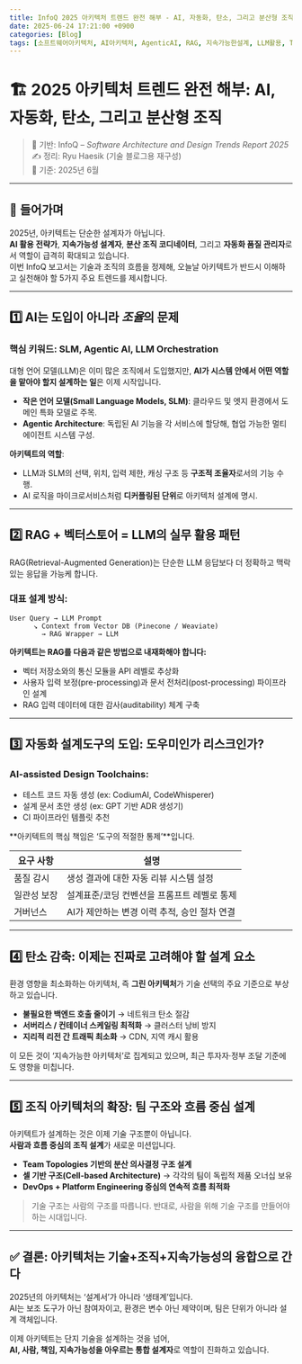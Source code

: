 ```yaml
---
title: InfoQ 2025 아키텍처 트렌드 완전 해부 - AI, 자동화, 탄소, 그리고 분산형 조직
date: 2025-06-24 17:21:00 +0900
categories: [Blog]
tags: [소프트웨어아키텍처, AI아키텍처, AgenticAI, RAG, 지속가능한설계, LLM활용, TeamTopologies, InfoQ]
---
```


# 🏗️ 2025 아키텍처 트렌드 완전 해부: AI, 자동화, 탄소, 그리고 분산형 조직

> 📘 기반: InfoQ – *Software Architecture and Design Trends Report 2025*  
> ✍️ 정리: Ryu Haesik (기술 블로그용 재구성)  
> 📅 기준: 2025년 6월

---

## 📌 들어가며

2025년, 아키텍트는 단순한 설계자가 아닙니다.  
**AI 활용 전략가**, **지속가능성 설계자**, **분산 조직 코디네이터**, 그리고 **자동화 품질 관리자**로서 역할이 급격히 확대되고 있습니다.  
이번 InfoQ 보고서는 기술과 조직의 흐름을 정제해, 오늘날 아키텍트가 반드시 이해하고 실천해야 할 5가지 주요 트렌드를 제시합니다.

---

## 1️⃣ AI는 도입이 아니라 *조율*의 문제

### 핵심 키워드: SLM, Agentic AI, LLM Orchestration

대형 언어 모델(LLM)은 이미 많은 조직에서 도입했지만, **AI가 시스템 안에서 어떤 역할을 맡아야 할지 설계하는 일**은 이제 시작입니다.

- **작은 언어 모델(Small Language Models, SLM)**: 클라우드 및 엣지 환경에서 도메인 특화 모델로 주목.
- **Agentic Architecture**: 독립된 AI 기능을 각 서비스에 할당해, 협업 가능한 멀티에이전트 시스템 구성.

**아키텍트의 역할**:  
- LLM과 SLM의 선택, 위치, 입력 제한, 캐싱 구조 등 **구조적 조율자**로서의 기능 수행.
- AI 로직을 마이크로서비스처럼 **디커플링된 단위**로 아키텍처 설계에 명시.

---

## 2️⃣ RAG + 벡터스토어 = LLM의 실무 활용 패턴

RAG(Retrieval-Augmented Generation)는 단순한 LLM 응답보다 더 정확하고 맥락 있는 응답을 가능케 합니다.

### 대표 설계 방식:

```
User Query → LLM Prompt  
      ↘ Context from Vector DB (Pinecone / Weaviate)  
        → RAG Wrapper → LLM
```

**아키텍트는 RAG를 다음과 같은 방법으로 내재화해야 합니다:**
- 벡터 저장소와의 통신 모듈을 API 레벨로 추상화  
- 사용자 입력 보정(pre-processing)과 문서 전처리(post-processing) 파이프라인 설계  
- RAG 입력 데이터에 대한 감사(auditability) 체계 구축

---

## 3️⃣ 자동화 설계도구의 도입: 도우미인가 리스크인가?

### AI-assisted Design Toolchains:

- 테스트 코드 자동 생성 (ex: CodiumAI, CodeWhisperer)  
- 설계 문서 초안 생성 (ex: GPT 기반 ADR 생성기)  
- CI 파이프라인 템플릿 추천

**아키텍트의 핵심 책임은 ‘도구의 적절한 통제’**입니다.

| 요구 사항 | 설명 |
|------------|------|
| 품질 감시 | 생성 결과에 대한 자동 리뷰 시스템 설정 |
| 일관성 보장 | 설계표준/코딩 컨벤션을 프롬프트 레벨로 통제 |
| 거버넌스 | AI가 제안하는 변경 이력 추적, 승인 절차 연결 |

---

## 4️⃣ 탄소 감축: 이제는 진짜로 고려해야 할 설계 요소

환경 영향을 최소화하는 아키텍처, 즉 **그린 아키텍처**가 기술 선택의 주요 기준으로 부상하고 있습니다.

- **불필요한 백엔드 호출 줄이기** → 네트워크 탄소 절감  
- **서버리스 / 컨테이너 스케일링 최적화** → 클러스터 낭비 방지  
- **지리적 리전 간 트래픽 최소화** → CDN, 지역 캐시 활용

이 모든 것이 ‘지속가능한 아키텍처’로 집계되고 있으며, 최근 투자자·정부 조달 기준에도 영향을 미칩니다.

---

## 5️⃣ 조직 아키텍처의 확장: 팀 구조와 흐름 중심 설계

아키텍트가 설계하는 것은 이제 기술 구조뿐이 아닙니다.  
**사람과 흐름 중심의 조직 설계**가 새로운 미션입니다.

- **Team Topologies 기반의 분산 의사결정 구조 설계**  
- **셀 기반 구조(Cell-based Architecture)** → 각각의 팀이 독립적 제품 오너십 보유  
- **DevOps + Platform Engineering 중심의 연속적 흐름 최적화**

> 기술 구조는 사람의 구조를 따릅니다. 반대로, 사람을 위해 기술 구조를 만들어야 하는 시대입니다.

---

## ✅ 결론: 아키텍처는 기술+조직+지속가능성의 융합으로 간다

2025년의 아키텍처는 ‘설계서’가 아니라 ‘생태계’입니다.  
AI는 보조 도구가 아닌 참여자이고, 환경은 변수 아닌 제약이며, 팀은 단위가 아니라 설계 객체입니다.

이제 아키텍트는 단지 기술을 설계하는 것을 넘어,  
**AI, 사람, 책임, 지속가능성을 아우르는 통합 설계자**로 역할이 진화하고 있습니다.

